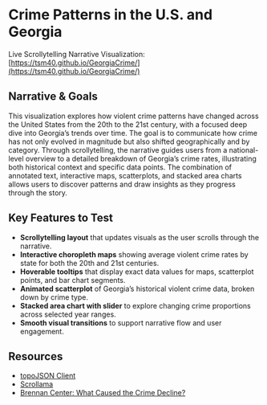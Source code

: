 # Crime Patterns in the U.S. and Georgia

Live Scrollytelling Narrative Visualization: [https://tsm40.github.io/GeorgiaCrime/](https://tsm40.github.io/GeorgiaCrime/)

## Narrative & Goals

This visualization explores how violent crime patterns have changed across the United States from the 20th to the 21st century, with a focused deep dive into Georgia’s trends over time. The goal is to communicate how crime has not only evolved in magnitude but also shifted geographically and by category. Through scrollytelling, the narrative guides users from a national-level overview to a detailed breakdown of Georgia’s crime rates, illustrating both historical context and specific data points. The combination of annotated text, interactive maps, scatterplots, and stacked area charts allows users to discover patterns and draw insights as they progress through the story.

## Key Features to Test

- **Scrollytelling layout** that updates visuals as the user scrolls through the narrative.
- **Interactive choropleth maps** showing average violent crime rates by state for both the 20th and 21st centuries.
- **Hoverable tooltips** that display exact data values for maps, scatterplot points, and bar chart segments.
- **Animated scatterplot** of Georgia’s historical violent crime data, broken down by crime type.
- **Stacked area chart with slider** to explore changing crime proportions across selected year ranges.
- **Smooth visual transitions** to support narrative flow and user engagement.

## Resources

- [topoJSON Client](https://app.unpkg.com/topojson-client@3.1.0/)
- [Scrollama](https://unpkg.com/scrollama/)
- [Brennan Center: What Caused the Crime Decline?](https://www.brennancenter.org/our-work/research-reports/what-caused-crime-decline/)
